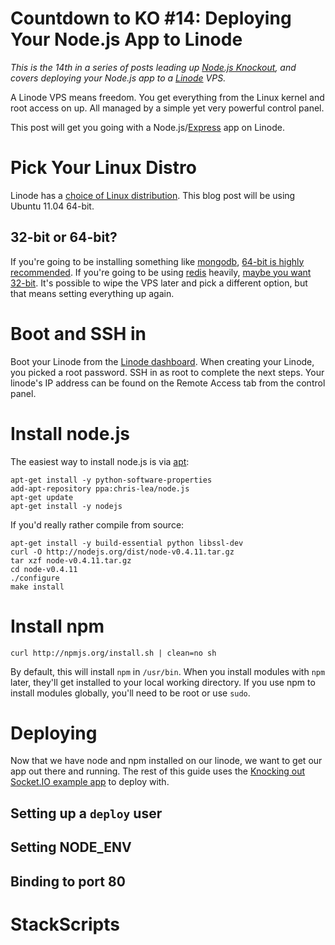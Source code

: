 # Countdown to KO #14: Deploying Your Node.js App to Linode

*This is the 14th in a series of posts leading up [Node.js Knockout][1],
and covers deploying your Node.js app to a [Linode][2] VPS.*

[1]: http://nodeknockout.com
[2]: http://www.linode.com/index.cfm

A Linode VPS means freedom. You get everything from the Linux kernel and root
access on up. All managed by a simple yet very powerful control panel.

This post will get you going with a Node.js/[Express][3] app on Linode.

[3]: http://expressjs.com/

# Pick Your Linux Distro

Linode has a [choice of Linux distribution][4]. This blog post will be using
Ubuntu 11.04 64-bit.

## 32-bit or 64-bit?

If you're going to be installing something like
[mongodb][5], [64-bit is highly recommended][6]. If you're going to be using
[redis][7] heavily, [maybe you want 32-bit][8]. It's possible to wipe the VPS
later and pick a different option, but that means setting everything up again.

[4]: http://www.linode.com/faq.cfm#which-distributions-do-you-offer
[5]: http://www.mongodb.org/
[6]: http://blog.mongodb.org/post/137788967/32-bit-limitations
[7]: http://redis.io/
[8]: http://redis.io/topics/faq

# Boot and SSH in

Boot your Linode from the [Linode dashboard][9]. When creating your Linode,
you picked a root password. SSH in as root to complete the next steps. Your
linode's IP address can be found on the Remote Access tab from the control
panel.

[9]: https://manager.linode.com/

# Install node.js

The easiest way to install node.js is via [apt][10]:

    apt-get install -y python-software-properties
    add-apt-repository ppa:chris-lea/node.js
    apt-get update
    apt-get install -y nodejs

If you'd really rather compile from source:

    apt-get install -y build-essential python libssl-dev
    curl -O http://nodejs.org/dist/node-v0.4.11.tar.gz
    tar xzf node-v0.4.11.tar.gz
    cd node-v0.4.11
    ./configure
    make install

[10]: http://en.wikipedia.org/wiki/Advanced_Packaging_Tool

# Install npm

    curl http://npmjs.org/install.sh | clean=no sh

By default, this will install `npm` in `/usr/bin`. When you install modules
with `npm` later, they'll get installed to your local working directory. If you
use npm to install modules globally, you'll need to be root or use `sudo`.

# Deploying

Now that we have node and npm installed on our linode, we want to get our app
out there and running. The rest of this guide uses the [Knocking out Socket.IO
example app][11] to deploy with.

[11]: https://github.com/nko2/knocking-out-socket.io

## Setting up a `deploy` user

## Setting NODE_ENV

## Binding to port 80

# StackScripts
